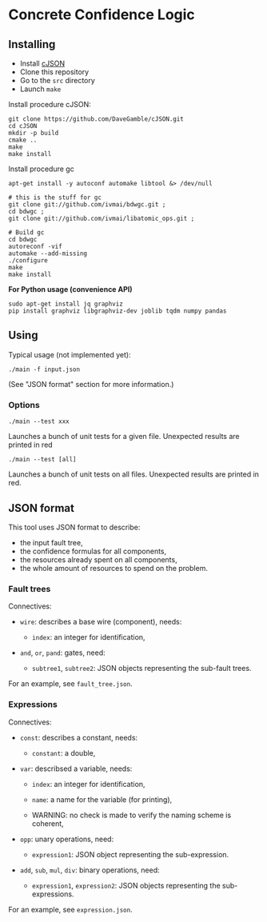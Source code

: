 # Concrete Confidence Logic

## Installing

- Install [cJSON](https://github.com/DaveGamble/cJSON)
- Clone this repository
- Go to the `src` directory
- Launch `make`

Install procedure cJSON:
```
git clone https://github.com/DaveGamble/cJSON.git
cd cJSON
mkdir -p build
cmake ..
make
make install
```

Install procedure gc
```
apt-get install -y autoconf automake libtool &> /dev/null

# this is the stuff for gc
git clone git://github.com/ivmai/bdwgc.git ; 
cd bdwgc ; 
git clone git://github.com/ivmai/libatomic_ops.git ;

# Build gc
cd bdwgc 
autoreconf -vif 
automake --add-missing 
./configure 
make
make install 
```

**For Python usage (convenience API)**
```
sudo apt-get install jq graphviz
pip install graphviz libgraphviz-dev joblib tqdm numpy pandas
```

## Using

Typical usage (not implemented yet):
```
./main -f input.json
```
(See "JSON format" section for more information.)

### Options

```
./main --test xxx
```
Launches a bunch of unit tests for a given file.
Unexpected results are printed in red

```
./main --test [all]
```
Launches a bunch of unit tests on all files.
Unexpected results are printed in red.

## JSON format

This tool uses JSON format to describe:
- the input fault tree,
- the confidence formulas for all components,
- the resources already spent on all components,
- the whole amount of resources to spend on the problem.

### Fault trees

Connectives:

- `wire`: describes a base wire (component), needs:

  - `index`: an integer for identification,

- `and`, `or`, `pand`: gates, need:

  - `subtree1`, `subtree2`: JSON objects representing the sub-fault trees.

For an example, see `fault_tree.json`.

### Expressions

Connectives:

- `const`: describes a constant, needs:

  - `constant`: a double,

- `var`: describsed a variable, needs:

  - `index`: an integer for identification,

  - `name`: a name for the variable (for printing),

  - WARNING: no check is made to verify the naming scheme is coherent,

- `opp`: unary operations, need:

  - `expression1`: JSON object representing the sub-expression.

- `add`, `sub`, `mul`, `div`: binary operations, need:

  - `expression1`, `expression2`: JSON objects representing the sub-expressions.

For an example, see `expression.json`.
